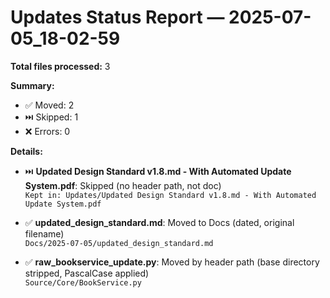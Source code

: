 # Updates Status Report — 2025-07-05_18-02-59

**Total files processed:** 3

**Summary:**
- ✅ Moved: 2
- ⏭️ Skipped: 1
- ❌ Errors: 0

**Details:**

- ⏭️ **Updated Design Standard v1.8.md - With Automated Update System.pdf**: Skipped (no header path, not doc)  
    `Kept in: Updates/Updated Design Standard v1.8.md - With Automated Update System.pdf`

- ✅ **updated_design_standard.md**: Moved to Docs (dated, original filename)  
    `Docs/2025-07-05/updated_design_standard.md`

- ✅ **raw_bookservice_update.py**: Moved by header path (base directory stripped, PascalCase applied)  
    `Source/Core/BookService.py`

